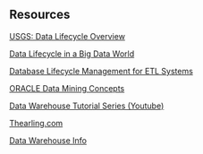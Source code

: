 ##  Resources

[USGS: Data Lifecycle Overview](https://www2.usgs.gov/datamanagement/why-dm/lifecycleoverview.php)<!-- .element: target="_blank" data-preview-link -->

[Data Lifecycle in a Big Data World](http://www.solvencyiiwire.com/data-lifecycle-in-a-big-data-world/1584932)<!-- .element: target="_blank" data-preview-link -->

[Database Lifecycle Management for ETL Systems](https://www.simple-talk.com/sql/database-delivery/database-lifecycle-management-for-etl-systems/)<!-- .element: target="_blank" data-preview-link -->

[ORACLE Data Mining Concepts](https://docs.oracle.com/cd/B28359_01/datamine.111/b28129/toc.htm)<!-- .element: target="_blank" data-preview-link -->

[Data Warehouse Tutorial Series (Youtube)](https://www.youtube.com/playlist?list=PL9ooVrP1hQOEDSc5QEbI8WYVV_EbWKJwX)<!-- .element: target="_blank" data-preview-link -->

[Thearling.com](http://www.thearling.com/index.htm)<!-- .element: target="_blank" data-preview-link -->

[Data Warehouse Info](http://datawarehouse4u.info/)<!-- .element: target="_blank" data-preview-link -->

<!-- Go into new slide after line 25. -->
